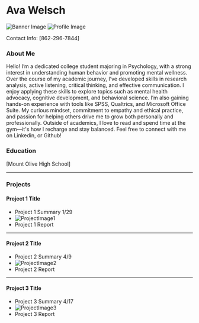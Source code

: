# Ava Welsch
![Banner Image](Screenshots/Wallpaper.jpg)
![Profile Image](Screenshots/cropped_image.png)

Contact Info: [862-296-7844]
### About Me 
Hello! I’m a dedicated college student majoring in Psychology, with a strong interest in understanding human behavior and promoting mental wellness.
Over the course of my academic journey, I’ve developed skills in research analysis, active listening, critical thinking, and effective communication. I enjoy applying these skills to explore topics such as mental health advocacy, cognitive development, and behavioral science. I’m also gaining hands-on experience with tools like SPSS, Qualtrics, and Microsoft Office Suite.
My curious mindset, commitment to empathy and ethical practice, and passion for helping others drive me to grow both personally and professionally.
Outside of academics, I love to read and spend time at the gym—it's how I recharge and stay balanced.
Feel free to connect with me on Linkedin, or Github!


### Education 
[Mount Olive High School]
***
### Projects

#### Project 1 Title
 - Project 1 Summary 1/29
 - ![ProjectImage1](Screenshots\Screenshot2025-01-29231029.png)
 - Project 1 Report
***
#### Project 2 Title
 - Project 2 Summary 4/9
 - ![ProjectImage2](Screenshots\Screenshot2025-04-09222048.png)
 - Project 2 Report
***
#### Project 3 Title
 - Project 3 Summary 4/17
 - ![ProjectImage3](Screenshots\Screenshot2025-04-17164712.png)
 - Project 3 Report

